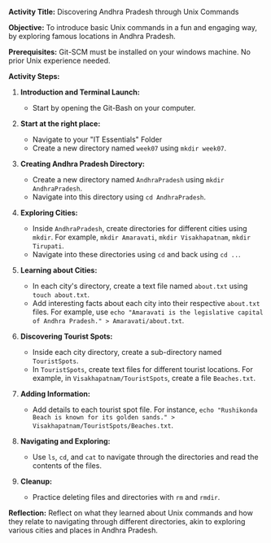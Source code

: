 **Activity Title:** Discovering Andhra Pradesh through Unix Commands

**Objective:** To introduce basic Unix commands in a fun and engaging way, by exploring famous locations in Andhra Pradesh.

**Prerequisites:** Git-SCM must be installed on your windows machine. No prior Unix experience needed.

**Activity Steps:**

1. **Introduction and Terminal Launch:**
   - Start by opening the Git-Bash on your computer.
2. **Start at the right place:**
   - Navigate to your "IT Essentials" Folder
   - Create a new directory named `week07` using `mkdir week07`.

3. **Creating Andhra Pradesh Directory:**
   - Create a new directory named `AndhraPradesh` using `mkdir AndhraPradesh`.
   - Navigate into this directory using `cd AndhraPradesh`.

5. **Exploring Cities:**
   - Inside `AndhraPradesh`, create directories for different cities using `mkdir`. For example, `mkdir Amaravati`, `mkdir Visakhapatnam`, `mkdir Tirupati`.
   - Navigate into these directories using `cd` and back using `cd ..`.

5. **Learning about Cities:**
   - In each city's directory, create a text file named `about.txt` using `touch about.txt`.
   - Add interesting facts about each city into their respective `about.txt` files. For example, use `echo "Amaravati is the legislative capital of Andhra Pradesh." > Amaravati/about.txt`.

6. **Discovering Tourist Spots:**
   - Inside each city directory, create a sub-directory named `TouristSpots`.
   - In `TouristSpots`, create text files for different tourist locations. For example, in `Visakhapatnam/TouristSpots`, create a file `Beaches.txt`.

7. **Adding Information:**
   - Add details to each tourist spot file. For instance, `echo "Rushikonda Beach is known for its golden sands." > Visakhapatnam/TouristSpots/Beaches.txt`.

8. **Navigating and Exploring:**
   - Use `ls`, `cd`, and `cat` to navigate through the directories and read the contents of the files.

9. **Cleanup:**
   - Practice deleting files and directories with `rm` and `rmdir`.

**Reflection:**
Reflect on what they learned about Unix commands and how they relate to navigating through different directories, akin to exploring various cities and places in Andhra Pradesh.
